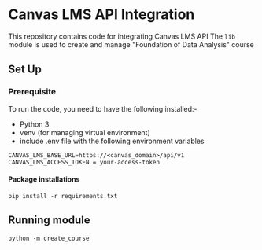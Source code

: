 # Canvas LMS API Integration
This repository contains code for integrating Canvas LMS API
The `lib` module is used to create and manage "Foundation of Data Analysis" course

## Set Up
### Prerequisite
To run the code, you need to have the following installed:-
- Python 3
- venv (for managing virtual environment)
- include .env file with the following environment variables
```
CANVAS_LMS_BASE_URL=https://<canvas_domain>/api/v1
CANVAS_LMS_ACCESS_TOKEN = your-access-token
```

#### Package installations
```
pip install -r requirements.txt
```
## Running module
```
python -m create_course
```